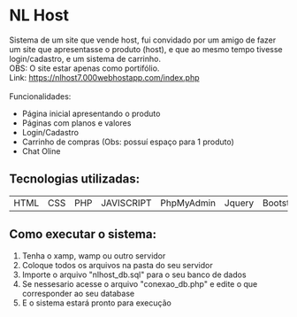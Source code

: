 # NL Host
Sistema de um site que vende host, fui convidado por um amigo de fazer um site que apresentasse o produto (host), e que ao mesmo tempo tivesse login/cadastro, e um sistema de carrinho.<br> OBS: O site estar apenas como portifólio.
<br>Link: https://nlhost7.000webhostapp.com/index.php 
<br><br>Funcionalidades:
+ Página inicial apresentando o produto
+ Páginas com planos e valores
+ Login/Cadastro
+ Carrinho de compras (Obs: possuí espaço para 1 produto)
+ Chat Oline


## Tecnologias utilizadas:
<table>
  <tr>
    <td>HTML</td>
    <td>CSS</td>
    <td>PHP</td>
    <td>JAVISCRIPT</td>
    <td>PhpMyAdmin</td>
    <td>Jquery</td>
    <td>Bootstrap</td>
  </tr>

</table>

## Como executar o sistema:

1) Tenha o xamp, wamp ou outro servidor
2) Coloque todos os arquivos na pasta do seu servidor
3) Importe o arquivo "nlhost_db.sql" para o seu banco de dados
4) Se nessesario acesse o arquivo "conexao_db.php" e edite o que corresponder ao seu database
5) E o sistema estará pronto para execução

